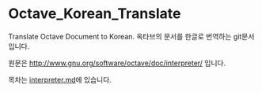 Octave_Korean_Translate
=======================

Translate Octave Document to Korean. 옥타브의 문서를 한글로 번역하는 git문서입니다.

원문은 http://www.gnu.org/software/octave/doc/interpreter/ 입니다.

목차는 [interpreter.md](./doc/interpreter.md)에 있습니다.
